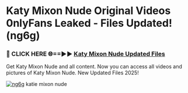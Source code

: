 # Katy Mixon Nude Original Videos 0nlyFans Leaked - Files Updated! (ng6g)

<h3>🔴 CLICK HERE 🌐==►► <a href="https://tinyurl.com/yrmya6cz" rel="nofollow">Katy Mixon Nude Updated Files</a></h3>

Get Katy Mixon Nude and all content. Now you can access all videos and pictures of Katy Mixon Nude. New Updated Files 2025!

[![ng6g](https://i.imgur.com/FMdXYCs.gif)](https://tinyurl.com/yrmya6cz)
katie mixon nude